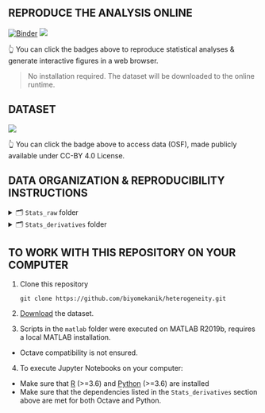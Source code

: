 ## REPRODUCE THE ANALYSIS ONLINE 

[![Binder](https://mybinder.org/badge_logo.svg)](https://mybinder.org/v2/gh/biyomekanik/heterogeneity/HEAD?labpath=notebooks%2Fstep3_runHSF_and_visualize.ipynb) [![](https://img.shields.io/badge/Voila-Dashboard-red?style=flat&logo=jupyter)](https://mybinder.org/v2/gh/biyomekanik/heterogeneity/main?urlpath=%2Fvoila%2Frender%2Fnotebooks%2Fstep1_interactive_dashboard.ipynb)

👆 You can click the badges above to reproduce statistical analyses & generate interactive figures in a web browser. 
> No installation required. The dataset will be downloaded to the online runtime. 

## DATASET

[![](https://img.shields.io/badge/DATA%20DOI-10.17605%2FOSF.IO%2F2G9PH-blue)](https://doi.org/10.17605/OSF.IO/2G9PH) 

👆 You can click the badge above to access data (OSF), made publicly available under CC-BY 4.0 License. 

## DATA ORGANIZATION & REPRODUCIBILITY INSTRUCTIONS

<details>
<summary>🗂 <code>Stats_raw</code> folder </summary>
<hr>
  
* `FiberStrain_vtk` subfolder 
  * Reconstructed gastrocnemius medialis (GM) fascicles in physical coordinates, saved in `vtkPolyData` format (`*.vtk`) for 16 parameter combinations of all 5 subjects (A-E). Fiber direction strain values are written as scalars to fiber nodes (x,y,z).
  * Lowest level derived data provided. 
* `FiberStrain_mat` subfolder 
  * The `MatFibers.mat` file contains 80 struct arrays loaded into MATLAB by reading `*.vtk` files. The length of a struct array corresponds to number of fascicles tracked. Each fascicle is comprised of multiple nodes and for each node location (`.points` field), a fiber direction strain scalar (`.scalars`) is saved.
  * You can test `vtk` `mat` correspondance in MATLAB by:
    ```octave
        fibers = read_vtkFiberBundle('subA_flx_pas_ext_pas_4_4_fibers.vtk');
        load('MatFibers.mat');
        isequal(fibers, subA_sigma4-alpha_4);
    ```

 </details>

<details>
<summary>🗂 <code>Stats_derivatives</code> folder </summary>
<hr>
  
* `FiberStrain_parts` subfolder 
  * Stores 80 mat files, each containing 10 struct arrays for 10 muscle parts: `d1`, `d2`, `d3`, `d4`, `m1`, `m2`, `p4`, `p3`, `p2`, `p1`. Each muscle part contains different number of structs depending on how many fascicles does the respective plane intersect. The same nodal representation (`points (x,y,z)` and `scalar (strain)`) is followed.
  * ♻️ To re-generate muscle parts in MATLAB:
    * 1. Run the very top [section](https://www.mathworks.com/help/matlab/matlab_prog/create-and-run-sections.html;jsessionid=9eda978209027f28b3ec6573fe06) (`main.m`) **after** setting the directory where you downloaded the `Stats_raw` folder:
      ```octave
        %% ======================
        %  SET DATA (ROOT) DIRECTORY SECTION
        %  ======================
        rootDir = "/path/to/Stats_raw_folder";
      ```
      > Sections in matlab are executed by 
    * 2. Run `SECTION - 1` of the `main.m` script in MATLAB:
    ```octave
      %% ===========
      %  SECTION - 1 | Split tracked fascicles
      %  ===========
    ```
  * Heatmaps are located in this directory:
    * `sub-x_CentralTendency_median.png` Median fiber direction strain at each muscle part (Figures in the article). 
    * `sub-x_CentralTendency.png` Mean fiber direction strain at each muscle part (supplementary). 
    * `sub-x_Dispersion_mad.png` Median absolute deviation at each muscle part (supplementary). 
    * `sub-x_Dispersion.png` Standard deviation at each muscle part (supplementary).
  * ♻️ To re-generate heatmaps:
      * Run `SECTION - 2` of the `main.m` script in MATLAB with the following configuration:
      ```octave
        %% ===========
        %  SECTION - 2
        %  ===========
        ENABLE_STANDARDIZATION = false;
        WRITE_HEATMAPS = true;
      ```
* `FiberStrain_mzscore` subfolder 
  * Stores 80 mat files, each containing 10 struct arrays for 10 muscle parts: `d1`, `d2`, `d3`, `d4`, `m1`, `m2`, `p4`, `p3`, `p2`, `p1`. Each muscle part contains different number of structs depending on how many fascicles does the respective plane intersect. The scalars represent **modified z-score (mzscore)** of fiber direction strain distributions.
    * ♻️ To re-generate `_modzscore` fascicles and respective heatmaps:
      * Run `SECTION - 2` of the `main.m` script in MATLAB with the following configuration:
      ```octave
        %% ===========
        %  SECTION - 2
        %  ===========
        ENABLE_STANDARDIZATION = true;
        WRITE_HEATMAPS = true;
      ```
* `FiberStrain_mzscore_reduced` subfolder 
  * Modified z-score fascicles in 10 muscle parts after interval down-sampling (1400 nodes per part).
      * ♻️ To re-generate interval subsampled`_modzscore` fascicles:
        * Run `SECTION - 3` of the `main.m` script in MATLAB with the following configuration:
        ```octave
          %% ====================
          %  SECTION - 3
          %  UNIFORM DOWNSAMPLING
          %  ====================
          % MATLAB's default random number generator configs are used (rng(default)). 
          % Randomization is only applied when further reduction is needed. 
        ```
* `Static_from_3DSlicer` subfolder 
  * Screenshots (Figure-1) of fiber direction strain distributions for equal sigma and alpha binary pairs.
* `HSF_Inputs` subfolder 
  * Permutations of `{4,4}`,`{6,6}`,`{8,8}`,`{10,10}` configurations are parsed for hierarchical shift function analysis, to be performed in `R`.
    * `subX_reduced_aa_bb.file` R compatible (feather) data structure for HSF inputs comparing `{a,a}` vs `{b,b}` configurations of modified-z-score-reduced points clouds across muscle parts in a hierarchical statistical design (of dependent measurements, i.e. parameter alterations create dependent measurements). 
    * ♻️ To regenerate these files:
      * You can execute [`step2_parse_HSF_feather.ipynb`](https://mybinder.org/v2/gh/biyomekanik/heterogeneity/HEAD?labpath=notebooks%2Fstep2_parse_HSF_feather.ipynb) online by following the instructions in the notebook. 
      * To execute locally, please ensure that following Python (>=3.6) dependencies are met: 
      ```python
        from scipy.io import loadmat
        import numpy as np
        import feather
        import pandas as pd
      ```
* `HSF_Inputs/HSF_Objects` sub-subfolder 
  * `subX_HSF_aa_bb.file` R data structure storing an R object generated by the hierarchical shift function analysis for the `{a,a}` vs `{b,b}` comparison across 10 muscle parts.
     * ♻️ To regenerate these files:
      * You can execute [`step3_runHSF_and_visualize.ipynb`](https://mybinder.org/v2/gh/biyomekanik/heterogeneity/HEAD?labpath=notebooks%2Fstep3_runHSF_and_visualize.ipynb) online by following the instructions in the notebook. 
      * To execute locally, please ensure that following R (>=3.6) dependencies are met: 
      ```R
        install.packages(c('repr', 'IRdisplay', 'pbdZMQ', 'devtools'))  
        install.packages("ggplot2")
        install.packages("tibble")
        install.packages("gridextra")
        install.packages("R.matlab")
        install.packages("plotly")
        install.packages("plyr")
        install.packages("cowplot")
        install.packages("feather")
        install.packages("ggridges")
        install.packages("htmlwidgets")
        install.packages(c('repr', 'IRdisplay', 'pbdZMQ', 'devtools'))
        devtools::install_github('IRkernel/IRkernel')
        devtools::install_github('GRousselet/rogme')
      ```
  
 </details>
 
 ## TO WORK WITH THIS REPOSITORY ON YOUR COMPUTER
1. Clone this repository 
   ```
   git clone https://github.com/biyomekanik/heterogeneity.git
   ```
2. [Download](https://osf.io/2g9ph/) the dataset.  

3. Scripts in the `matlab` folder were executed on MATLAB R2019b, requires a local MATLAB installation. 
  * Octave compatibility is not ensured. 

4. To execute Jupyter Notebooks on your computer:
  * Make sure that [R](https://www.r-project.org/) (>=3.6) and [Python](https://www.anaconda.com/) (>=3.6) are installed 
  * Make sure that the dependencies listed in the `Stats_derivatives` section above are met for both Octave and Python. 
